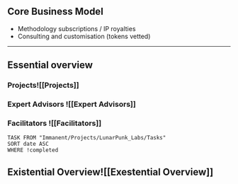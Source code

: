 ## Core Business Model
- Methodology subscriptions / IP royalties
- Consulting and customisation (tokens vetted)
---
## Essential overview

### Projects![[Projects]]
### Expert Advisors ![[Expert Advisors]]
### Facilitators ![[Facilitators]]
```dataview
TASK FROM "Immanent/Projects/LunarPunk_Labs/Tasks" 
SORT date ASC
WHERE !completed
```
## Existential Overview![[Exestential Overview]]